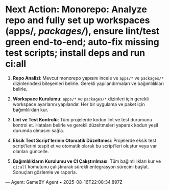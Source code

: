 # Next Action: Monorepo: Analyze repo and fully set up workspaces (apps/*, packages/*), ensure lint/test green end-to-end; auto-fix missing test scripts; install deps and run ci:all

1. **Repo Analizi**: Mevcut monorepo yapısını incele ve `apps/*` ve `packages/*` dizinlerindeki bileşenleri belirle. Gerekli yapılandırmaları ve bağımlılıkları belirle.

2. **Workspace Kurulumu**: `apps/*` ve `packages/*` dizinleri için gerekli workspace ayarlarını yapılandır. Her bir uygulama ve paket için bağımlılıkları kur.

3. **Lint ve Test Kontrolü**: Tüm projelerde kodun lint ve test durumunu kontrol et. Hataları belirle ve gerekli düzeltmeleri yaparak kodun yeşil durumda olmasını sağla.

4. **Eksik Test Script'lerinin Otomatik Düzeltmesi**: Projelerde eksik test script’lerini tespit et ve otomatik olarak bu script’leri oluştur veya var olanları güncelle.

5. **Bağımlılıkların Kurulumu ve CI Çalıştırılması**: Tüm bağımlılıkları kur ve `ci:all` komutunu çalıştırarak sürekli entegrasyon sürecini başlat. Sonuçları gözlemle ve raporla.

— Agent: GameBY Agent • 2025-08-16T22:08:34.897Z
